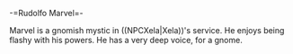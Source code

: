 -=Rudolfo Marvel=-

Marvel is a gnomish mystic in ((NPCXela|Xela))'s service. He enjoys being flashy with his powers. He has a very deep voice, for a gnome.
